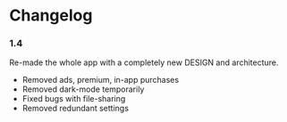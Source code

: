 # Changelog

### 1.4
Re-made the whole app with a completely new DESIGN and architecture.
- Removed ads, premium, in-app purchases
- Removed dark-mode temporarily
- Fixed bugs with file-sharing
- Removed redundant settings
